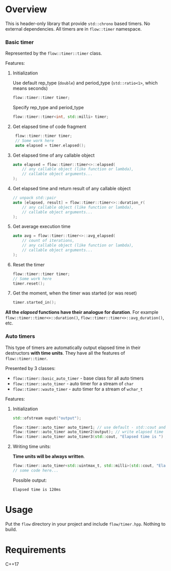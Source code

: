 # Overview

This is header-only library that provide `std::chrono` based timers. No external dependencies. All timers are in `flow::timer` namespace.

### Basic timer

Represented by the `flow::timer::timer` class.

Features:

1. Initialization

    Use default rep_type (`double`) and period_type (`std::ratio<1>`, which means seconds)
    ```c++
    flow::timer::timer timer;
    ```

    Specify rep_type and period_type
    ```c++
    flow::timer::timer<int, std::milli> timer;
    ```
   
2. Get elapsed time of code fragment
   ```c++
    flow::timer::timer timer;
    // Some work here
    auto elapsed = timer.elapsed();
    ```
   
3. Get elapsed time of any callable object
   ```c++
   auto elapsed = flow::timer::timer<>::elapsed(
       // any callable object (like function or lambda),
       // callable object arguments...
   );
    ```

4. Get elapsed time and return result of any callable object
   ```c++
   // unpack std::pair
   auto [elapsed, result] = flow::timer::timer<>::duration_r(
       // any callable object (like function or lambda),
       // callable object arguments...
   );
    ```
   
5. Get average execution time
   ```c++
   auto avg = flow::timer::timer<>::avg_elapsed(
       // count of iterations,
       // any callable object (like function or lambda),
       // callable object arguments...        
   );
   ```

6. Reset the timer
    ```c++
    flow::timer::timer timer;
    // Some work here
    timer.reset();
    ```
   
7. Get the moment, when the timer was started (or was reset)
   ```c++
   timer.started_in();
   ```
   
**All the _elapsed_ functions have their analogue for duration**. For example `flow::timer::timer<>::duration()`, `flow::timer::timer<>::avg_duration()`, etc.

### Auto timers

This type of timers are automatically output elapsed time in their destructors **with time units**. They have all the features of `flow::timer::timer`.

Presented by 3 classes:

* `flow::timer::basic_auto_timer` - base class for all auto timers
* `flow::timer::auto_timer` - auto timer for a stream of `char`
* `flow::timer::wauto_timer` - auto timer for a stream of `wchar_t`

Features:

1. Initialization

   ```c++
   std::ofstream ouput("output");   

   flow::timer::auto_timer auto_timer1; // use default - std::cout and empty prefix message
   flow::timer::auto_timer auto_timer2(output); // write elapsed time to output with empty prefix message
   flow::timer::auto_timer auto_timer3(std::cout, "Elapsed time is ") // write elapsed time to output with given prefix message; 
   ```
   
2. Writing time units:
   
   **Time units will be always written**.

   ```c++
   flow::timer::auto_timer<std::uintmax_t, std::milli>(std::cout, "Elapsed time is ");
   // some code here...
   ```
   
   Possible output:
   ```
   Elapsed time is 120ms
   ```
   
# Usage

Put the `flow` directory in your project and include `flow/timer.hpp`. Nothing to build.

# Requirements

C++17